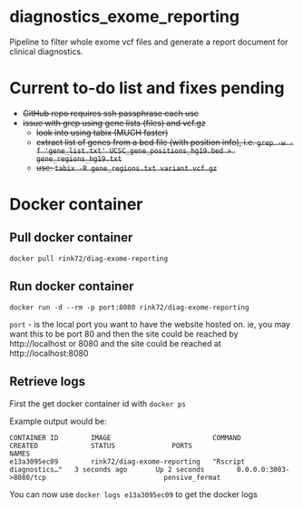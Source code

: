 # diagnostics_exome_reporting
Pipeline to filter whole exome vcf files and generate a report document for clinical diagnostics.

# Current to-do list and fixes pending

  - ~~GitHub repo requires ssh passphrase each use~~
  - ~~issue with grep using gene lists (files) and vcf.gz~~
    + ~~look into using tabix (MUCH faster)~~
    + ~~extract list of genes from a bed file (with position info), i.e. `grep -w -f 'gene_list.txt' UCSC_gene_positions_hg19.bed > gene_regions_hg19.txt`~~
    + ~~use: `tabix -R gene_regions.txt variant.vcf.gz`~~

# Docker container

## Pull docker container

`docker pull rink72/diag-exome-reporting`

## Run docker container

`docker run -d --rm -p port:8080 rink72/diag-exome-reporting`

`port` - is the local port you want to have the website hosted on. ie, you may want this to be port 80 and then the site could be reached by http://localhost or 8080 and the site could be reached at http://localhost:8080


## Retrieve logs

First the get docker container id with `docker ps`

Example output would be:

```
CONTAINER ID        IMAGE                         COMMAND                  CREATED             STATUS              PORTS                                              NAMES
e13a3095ec09        rink72/diag-exome-reporting   "Rscript diagnostics…"   3 seconds ago       Up 2 seconds        0.0.0.0:3003->8080/tcp                             pensive_fermat
```

You can now use `docker logs e13a3095ec09` to get the docker logs


